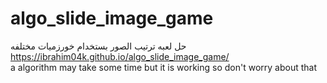 # algo_slide_image_game
حل لعبه ترتيب الصور بستخدام  خورزميات مختلفه  
 https://ibrahim04k.github.io/algo_slide_image_game/  
 a algorithm may take some time but it is working so don't worry about that

 
